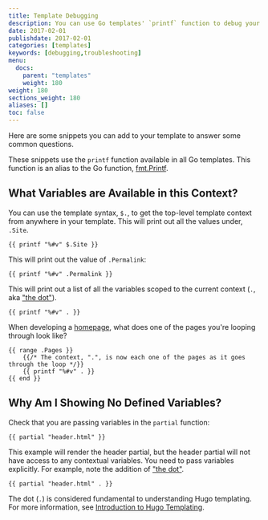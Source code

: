```yaml
---
title: Template Debugging
description: You can use Go templates' `printf` function to debug your Hugo  templates. These snippets provide a quick and easy visualization of the variables available to you in different contexts.
date: 2017-02-01
publishdate: 2017-02-01
categories: [templates]
keywords: [debugging,troubleshooting]
menu:
  docs:
    parent: "templates"
    weight: 180
weight: 180
sections_weight: 180
aliases: []
toc: false
---
```


Here are some snippets you can add to your template to answer some common questions.

These snippets use the `printf` function available in all Go templates.  This function is an alias to the Go function, [fmt.Printf](https://golang.org/pkg/fmt/).

## What Variables are Available in this Context?

You can use the template syntax, `$.`, to get the top-level template context from anywhere in your template. This will print out all the values under, `.Site`.

```go-html-template
{{ printf "%#v" $.Site }}
```

This will print out the value of `.Permalink`:

```go-html-template
{{ printf "%#v" .Permalink }}
```

This will print out a list of all the variables scoped to the current context
(`.`, aka ["the dot"][tempintro]).

```go-html-template
{{ printf "%#v" . }}
```

When developing a [homepage][], what does one of the pages you're looping through look like?

```go-html-template
{{ range .Pages }}
    {{/* The context, ".", is now each one of the pages as it goes through the loop */}}
    {{ printf "%#v" . }}
{{ end }}
```

## Why Am I Showing No Defined Variables?

Check that you are passing variables in the `partial` function:

```go-html-template
{{ partial "header.html" }}
```

This example will render the header partial, but the header partial will not have access to any contextual variables. You need to pass variables explicitly. For example, note the addition of ["the dot"][tempintro].

```go-html-template
{{ partial "header.html" . }}
```

The dot (`.`) is considered fundamental to understanding Hugo templating. For more information, see [Introduction to Hugo Templating][tempintro].

[homepage]: /templates/homepage/
[tempintro]: /templates/introduction/
